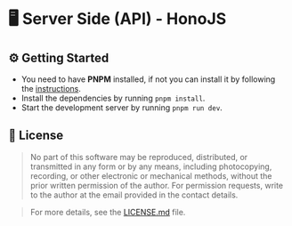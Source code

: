 # 🖥️ Server Side (API) - HonoJS

## ⚙️ Getting Started

- You need to have **PNPM** installed, if not you can install it by following
  the [instructions](https://pnpm.io/installation).
- Install the dependencies by running `pnpm install`.
- Start the development server by running `pnpm run dev`.

## 📝 License

> No part of this software may be reproduced, distributed, or transmitted in any form or by any means, including
> photocopying, recording, or other electronic or mechanical methods, without the prior written permission of the
> author.
> For permission requests, write to the author at the email provided in the contact details.

> For more details, see the [LICENSE.md](../../LICENSE.md) file.
